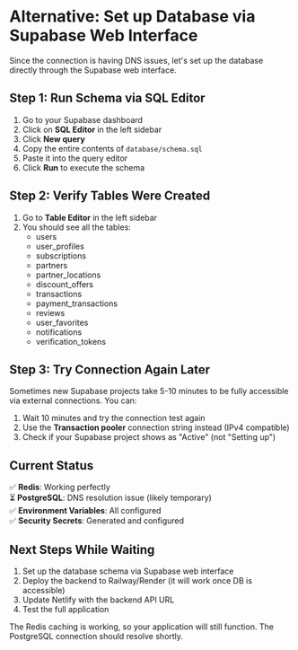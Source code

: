 # Alternative: Set up Database via Supabase Web Interface

Since the connection is having DNS issues, let's set up the database directly through the Supabase web interface.

## Step 1: Run Schema via SQL Editor

1. Go to your Supabase dashboard
2. Click on **SQL Editor** in the left sidebar
3. Click **New query**
4. Copy the entire contents of `database/schema.sql` 
5. Paste it into the query editor
6. Click **Run** to execute the schema

## Step 2: Verify Tables Were Created

1. Go to **Table Editor** in the left sidebar
2. You should see all the tables:
   - users
   - user_profiles
   - subscriptions
   - partners
   - partner_locations
   - discount_offers
   - transactions
   - payment_transactions
   - reviews
   - user_favorites
   - notifications
   - verification_tokens

## Step 3: Try Connection Again Later

Sometimes new Supabase projects take 5-10 minutes to be fully accessible via external connections. You can:

1. Wait 10 minutes and try the connection test again
2. Use the **Transaction pooler** connection string instead (IPv4 compatible)
3. Check if your Supabase project shows as "Active" (not "Setting up")

## Current Status

✅ **Redis**: Working perfectly  
⏳ **PostgreSQL**: DNS resolution issue (likely temporary)  
✅ **Environment Variables**: All configured  
✅ **Security Secrets**: Generated and configured  

## Next Steps While Waiting

1. Set up the database schema via Supabase web interface
2. Deploy the backend to Railway/Render (it will work once DB is accessible)
3. Update Netlify with the backend API URL
4. Test the full application

The Redis caching is working, so your application will still function. The PostgreSQL connection should resolve shortly.